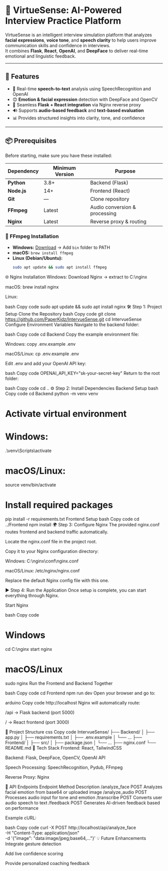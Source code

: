 # 🚀 VirtueSense: AI-Powered Interview Practice Platform

VirtueSense is an intelligent interview simulation platform that analyzes **facial expressions**, **voice tone**, and **speech clarity** to help users improve communication skills and confidence in interviews.  
It combines **Flask**, **React**, **OpenAI**, and **DeepFace** to deliver real-time emotional and linguistic feedback.

---

## 🧠 Features

- 🎤 Real-time **speech-to-text** analysis using SpeechRecognition and OpenAI  
- 😊 **Emotion & facial expression** detection with DeepFace and OpenCV  
- 🧩 Seamless **Flask + React integration** via Nginx reverse proxy  
- 🔊 Supports **audio-based feedback** and **text-based evaluation**  
- 📊 Provides structured insights into clarity, tone, and confidence  

---

## 📦 Prerequisites

Before starting, make sure you have these installed:

| Dependency | Minimum Version | Purpose |
|-------------|----------------|----------|
| **Python** | 3.8+ | Backend (Flask) |
| **Node.js** | 14+ | Frontend (React) |
| **Git** | — | Clone repository |
| **FFmpeg** | Latest | Audio conversion & processing |
| **Nginx** | Latest | Reverse proxy & routing |

### 🔧 FFmpeg Installation

- **Windows:** [Download](https://ffmpeg.org/download.html) → Add `bin` folder to PATH  
- **macOS:** `brew install ffmpeg`  
- **Linux (Debian/Ubuntu):**
  ```bash
  sudo apt update && sudo apt install ffmpeg
🌐 Nginx Installation
Windows: Download Nginx → extract to C:\nginx

macOS: brew install nginx

Linux:

bash
Copy code
sudo apt update && sudo apt install nginx
🛠️ Step 1: Project Setup
Clone the Repository
bash
Copy code
git clone https://github.com/PaperKidz/IntervueSense.git
cd IntervueSense
Configure Environment Variables
Navigate to the backend folder:

bash
Copy code
cd Backend
Copy the example environment file:

Windows: copy .env.example .env

macOS/Linux: cp .env.example .env

Edit .env and add your OpenAI API key:

bash
Copy code
OPENAI_API_KEY="sk-your-secret-key"
Return to the root folder:

bash
Copy code
cd ..
⚙️ Step 2: Install Dependencies
Backend Setup
bash
Copy code
cd Backend
python -m venv venv

# Activate virtual environment
# Windows:
.\venv\Scripts\activate
# macOS/Linux:
source venv/bin/activate

# Install required packages
pip install -r requirements.txt
Frontend Setup
bash
Copy code
cd ../Frontend
npm install
🌍 Step 3: Configure Nginx
The provided nginx.conf routes frontend and backend traffic automatically.

Locate the nginx.conf file in the project root.

Copy it to your Nginx configuration directory:

Windows: C:\nginx\conf\nginx.conf

macOS/Linux: /etc/nginx/nginx.conf

Replace the default Nginx config file with this one.

▶️ Step 4: Run the Application
Once setup is complete, you can start everything through Nginx.

Start Nginx

bash
Copy code
# Windows
cd C:\nginx
start nginx

# macOS/Linux
sudo nginx
Run the Frontend and Backend Together

bash
Copy code
cd Frontend
npm run dev
Open your browser and go to:

arduino
Copy code
http://localhost
Nginx will automatically route:

/api → Flask backend (port 5000)

/ → React frontend (port 3000)

🧩 Project Structure
css
Copy code
IntervueSense/
├── Backend/
│   ├── app.py
│   ├── requirements.txt
│   ├── .env.example
│   └── ...
├── Frontend/
│   ├── src/
│   ├── package.json
│   └── ...
├── nginx.conf
└── README.md
🧠 Tech Stack
Frontend: React, TailwindCSS

Backend: Flask, DeepFace, OpenCV, OpenAI API

Speech Processing: SpeechRecognition, Pydub, FFmpeg

Reverse Proxy: Nginx

🔌 API Endpoints
Endpoint	Method	Description
/analyze_face	POST	Analyzes facial emotion from base64 or uploaded image
/analyze_audio	POST	Processes audio input for tone and emotion
/transcribe	POST	Converts user audio speech to text
/feedback	POST	Generates AI-driven feedback based on performance

Example cURL:

bash
Copy code
curl -X POST http://localhost/api/analyze_face \
-H "Content-Type: application/json" \
-d '{"image": "data:image/jpeg;base64,..."}'
💡 Future Enhancements
Integrate gesture detection

Add live confidence scoring

Provide personalized coaching feedback

